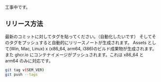 工事中です。

## リリース方法

最新のコミットに対してタグを貼ってください。（自動化したいです）
そしてそのタグをプッシュすると自動的にリリースノートが生成されます。
Assets として(Win, Mac, Linux) x (x86_64, arm64, i386)のビルド成果物が生成されます。
また ghcr.io にコンテナイメージがプッシュされます。これは x86_64 と arm64 のみに対応です。

```bash
git tag v(SEM_VER)
git push --tags
```
